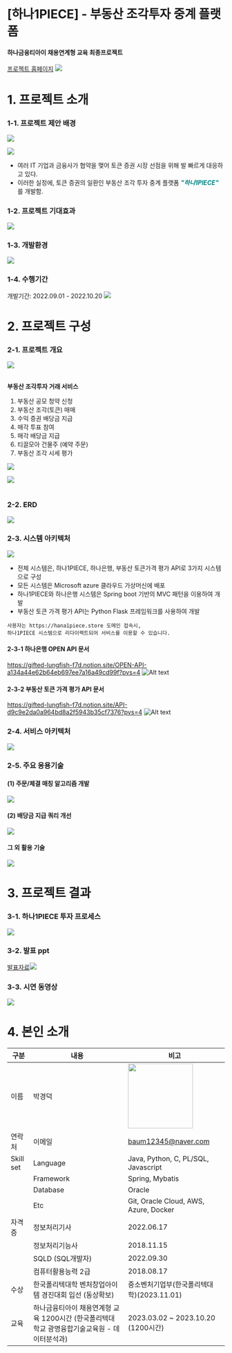 # [하나1PIECE] - 부동산 조각투자 중계 플랫폼
#### 하나금융티아이 채용연계형 교육 최종프로젝트
[프로젝트 홈페이지](/)
<img src="img/01.png"/> <br/>

# 1. 프로젝트 소개
### 1-1. 프로젝트 제안 배경
<img src="img/02.png"/> <br/>

<img src="img/03.png"/> <br/>
- 여러 IT 기업과 금융사가 협약을 맺어 토큰 증권 시장 선점을 위해 발 빠르게 대응하고 있다.
- 이러한 실정에, 토큰 증권의 일환인 부동산 조각 투자 중계 플랫폼 <b><i style="color: #008485;">"하나1PIECE"</i></b> 를 개발함.<br/>

### 1-2. 프로젝트 기대효과
<img src="img/04.png"/> <br/>

### 1-3. 개발환경
<img src="img/05.png"/> <br/>

### 1-4. 수행기간
개발기간: 2022.09.01 - 2022.10.20
<img src="img/06.png"/> <br/>

# 2. 프로젝트 구성
### 2-1. 프로젝트 개요
<img src="img/07.png"/><br/><br/>

<b>부동산 조각투자 거래 서비스</b>
1. 부동산 공모 청약 신청
2. 부동산 조각(토큰) 매매
3. 수익 증권 배당금 지급
4. 매각 투표 참여
5. 매각 배당금 지급
6. 티끌모아 건물주 (예약 주문)
7. 부동산 조각 시세 평가<br/>

<img src="img/08.png"/><br/>

<img src="img/09.png"/> <br/><br/>




### 2-2. ERD
<img src="img/10.png"/> <br/>

### 2-3. 시스템 아키텍처
<img src="img/11.png"/> <br/>
- 전체 시스템은, 하나1PIECE, 하나은행, 부동산 토큰가격 평가 API로 3가지 시스템으로 구성
- 모든 시스템은 Microsoft azure 클라우드 가상머신에 배포
- 하나1PIECE와 하나은행 시스템은 Spring boot 기반의 MVC 패턴을 이용하여 개발
- 부동산 토큰 가격 평가 API는 Python Flask 프레임워크를 사용하여 개발

```
사용자는 https://hana1piece.store 도메인 접속시,
하나1PIECE 시스템으로 리다이렉트되어 서비스를 이용할 수 있습니다.
```

#### 2-3-1 하나은행 OPEN API 문서
https://gifted-lungfish-f7d.notion.site/OPEN-API-a134a44e62b64eb697ee7a16a49cd99f?pvs=4
![Alt text](img/api-1.png)

#### 2-3-2 부동산 토큰 가격 평가 API 문서
https://gifted-lungfish-f7d.notion.site/API-d9c9e2da0a964bd8a2f5943b35cf7376?pvs=4
![Alt text](img/api-2.png)

### 2-4. 서비스 아키텍처
<img src="img/12.png"/> <br/>

### 2-5. 주요 응용기술
#### (1) 주문/체결 매칭 알고리즘 개발
<img src="img/13.png"/> <br/>

#### (2) 배당금 지급 쿼리 개선
<img src="img/14.png"/> <br/>

#### 그 외 활용 기술
<img src="img/15.png"/> <br/>


# 3. 프로젝트 결과
### 3-1. 하나1PIECE 투자 프로세스
<img src="img/16.png"/> <br/>


### 3-2. 발표 ppt
[발표자료<img src="img/17.png"/>](/산출물/최종발표PPT/하나1PIECE(조각투자중계플랫폼)_최종발표_박경덕.pdf) <br/>

### 3-3. 시연 동영상
<a href="https://youtu.be/HvK63AAM3xg"><img src="img/thumbnail.png"></a><br/>
# 4. 본인 소개

| 구분           | 내용                                                                                          | 비고                                       |
| -------------- | --------------------------------------------------------------------------------------------- | ------------------------------------------ |
| 이름           | 박경덕                       | <img src="img/photo.jpg" width="150">       |
| 연락처          |이메일                       |baum12345@naver.com                          |
| Skill set     | Language                  | Java, Python, C, PL/SQL, Javascript                                             |
|               | Framework                     | Spring, Mybatis                                             |
|               | Database                  | Oracle                                             |
|               | Etc                       | Git, Oracle Cloud, AWS, Azure, Docker                                             |
| 자격증          | 정보처리기사                                                  | 2022.06.17 |
|               | 정보처리기능사                                                 | 2018.11.15  |
|               | SQLD (SQL개발자)                                             | 2022.09.30  |
|               | 컴퓨터활용능력 2급                                              | 2018.08.17  |
| 수상           | 한국폴리텍대학 벤처창업아이템 경진대회 입선 (동상확보)                                 | 중소벤처기업부(한국폴리텍대학)(2023.11.01) |
| 교육        | 하나금융티아이 채용연계형 교육 1200시간 (한국폴리텍대학교 광명융합기술교육원 - 데이터분석과) | 2023.03.02 ~ 2023.10.20 (1200시간)         |